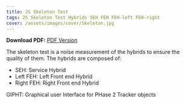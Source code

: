 ```yaml
---
title: 2S Skeleton Test
tags: 2S Skeleton Test Hybrids SEH FEH FEH-left FEH-right
cover: /assets/images/cover/Skeleton.jpg
---
```


**Download PDF:**
<a class="button button--success button--rounded button--lg" href="https://indico.cern.ch/event/1210583/contributions/5090956/attachments/2532887/4358508/manual.pdf"><i class="fas fa-download"></i>PDF Version</a>

The skeleton test is a noise measurement of the hybrids to ensure the quality of them. The hybrids are composed of:
* SEH: Service Hybrid
* Left FEH: Left Front end Hybrid
* Right FEH: Right Front end Hybrid



GIPHT: Graphical user Interface for PHase 2 Tracker objects